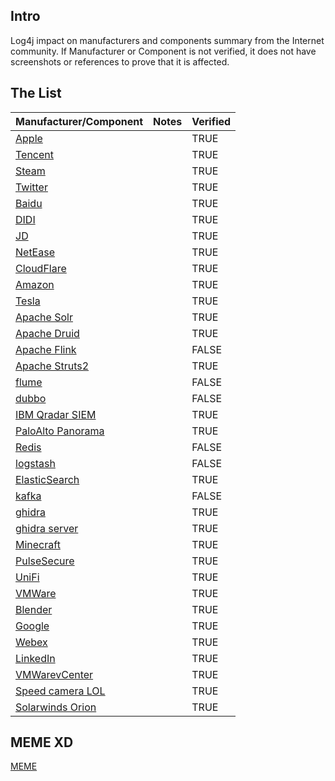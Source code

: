 ## Intro
Log4j impact on manufacturers and components summary from the Internet community. If Manufacturer or Component is not verified, it does not have screenshots or references to prove that it is affected.

## The List

| Manufacturer/Component                   | Notes | Verified |
| ---------------------------------------- | ----- | -------- |
| [Apple](pages/apple.md)                  |       | TRUE     |
| [Tencent](pages/Tencent.md)              |       | TRUE     |
| [Steam](pages/Steam.md)                  |       | TRUE     |
| [Twitter](pages/Twitter.md)              |       | TRUE     |
| [Baidu](pages/Baidu.md)                  |       | TRUE     |
| [DIDI](pages/DIDI.md)                    |       | TRUE     |
| [JD](pages/JD.md)                        |       | TRUE     |
| [NetEase](pages/NetEase.md)              |       | TRUE     |
| [CloudFlare](pages/CloudFlare.md)        |       | TRUE     |
| [Amazon](pages/Amazon.md)                |       | TRUE     |
| [Tesla](pages/Tesla.md)                  |       | TRUE     |
| [Apache Solr](pages/ApacheSolr.md)       |       | TRUE     |
| [Apache Druid](pages/ApacheDruid.md)     |       | TRUE     |
| [Apache Flink](pages/ApacheFlink.md)     |       | FALSE    |
| [Apache Struts2](pages/ApacheStruts2.md) |       | TRUE     |
| [flume](pages/flume.md)                  |       | FALSE    |
| [dubbo](pages/dubbo.md)                  |       | FALSE    |
| [IBM Qradar SIEM](pages/IBM.md)          |       | TRUE     |
| [PaloAlto Panorama](pages/PaloAlto.md)   |       | TRUE     |
| [Redis](pages/Redis.md)                  |       | FALSE    |
| [logstash](pages/logstash.md)            |       | FALSE    |
| [ElasticSearch](pages/ElasticSearch.md)  |       | TRUE     |
| [kafka](pages/kafka.md)                  |       | FALSE    |
| [ghidra](pages/ghidra.md)                |       | TRUE     |
| [ghidra server](pages/ghidraServer.md)   |       | TRUE     |
| [Minecraft](pages/Minecraft.md)          |       | TRUE     |
| [PulseSecure](pages/PulseSecure.md)      |       | TRUE     |
| [UniFi](pages/UniFi.md)                  |       | TRUE     |
| [VMWare](pages/VMWare.md)                |       | TRUE     |
| [Blender](pages/Blender.md)              |       | TRUE     |
| [Google](pages/Google.md)                |       | TRUE     |
| [Webex](pages/Webex.md)                  |       | TRUE     |
| [LinkedIn](pages/LinkedIn.md)              	|       | TRUE     |
| [VMWarevCenter](pages/VMWarevCenter.md)       |       | TRUE     |
| [Speed camera LOL](pages/SpeedCamera.md)      |       | TRUE     |
| [Solarwinds Orion](pages/SolarwindsOrion.md)	|		| TRUE     |		



## MEME XD
[MEME](pages/MEME.md) 